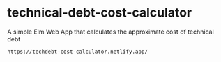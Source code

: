 # technical-debt-cost-calculator
A simple Elm Web App that calculates the approximate cost of technical debt

    https://techdebt-cost-calculator.netlify.app/
